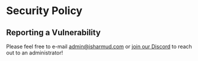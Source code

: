 # Security Policy

## Reporting a Vulnerability

Please feel free to e-mail [admin@isharmud.com](mailto:admin@isharmud.com) or [join our Discord](https://isharmud.com/discord) to reach out to an administrator!
